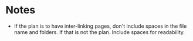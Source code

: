 # Notes
* If the plan is to have inter-linking pages, don't include spaces in the file name and folders. If that is not the plan. Include spaces for readability. 